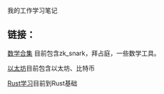 我的工作学习笔记

## 链接：
[数学合集](./learn/math/a_math_rm.md) 目前包含zk_snark，拜占庭，一些数学工具。

[以太坊](./learn/ethereum/a_ethereum_rm.md)目前包含以太坊、比特币

[Rust学习](./learn/Rust/a_Rust_rm.md)目前到Rust基础

